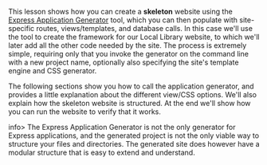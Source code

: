 This lesson shows how you can create a **skeleton** website using the [Express Application Generator](https://expressjs.com/en/starter/generator.html) tool, which you can then populate with site-specific routes, views/templates, and database calls. In this case we'll use the tool to create the framework for our Local Library website, to which we'll later add all the other code needed by the site. The process is extremely simple, requiring only that you invoke the generator on the command line with a new project name, optionally also specifying the site's template engine and CSS generator.

The following sections show you how to call the application generator, and provides a little explanation about the different view/CSS options. We'll also explain how the skeleton website is structured. At the end we'll show how you can run the website to verify that it works.

info> The Express Application Generator is not the only generator for Express applications, and the generated project is not the only viable way to structure your files and directories. The generated site does however have a modular structure that is easy to extend and understand.
